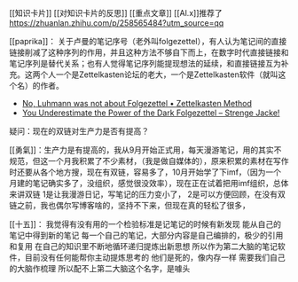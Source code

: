 [[知识卡片]] [[对知识卡片的反思]] [[重点文章]]
[[Al.x]]推荐了 https://zhuanlan.zhihu.com/p/258565484?utm_source=qq

[[paprika]]：
关于卢曼的笔记序号（老外叫folgezettel），有人认为笔记间的直接链接削减了这种序列的作用，并且这种方法不够自下而上，在数字时代直接链接和笔记序列是替代关系；也有人觉得笔记序列能提现想法的延续，和直接链接互为补充。这两个人一个是Zettelkasten论坛的老大，一个是Zettelkasten软件（就叫这个名）的作者。
- [No, Luhmann was not about Folgezettel • Zettelkasten Method]( https://zettelkasten.de/posts/luhmann-folgezettel-truth/ ) 
- [You Underestimate the Power of the Dark Folgezettel – Strenge Jacke!]( https://strengejacke.wordpress.com/2015/11/01/you-underestimate-the-power-of-the-dark-folgezettel/ )

疑问：现在的双链对生产力是否有提高？

[[勇氣]]：生产力是有提高的，我从9月开始正式用，每天漫游笔记，用的其实不规范，但这一个月我积累了不少素材，（我是做自媒体的），原来积累的素材在写作时还要从各个地方搜，现在有双链，容易多了，10月开始学了下imf，（因为一个月建的笔记确实多了，没组织，感觉很没效率），现在正在试着把用imf组织，总体来讲双链
1是让我漫游日记，写笔记的压力变小了，
2是可以方便回顾，在没有双链之前，我也偶尔写博客啥的，坚持不下来，但现在真的轻松了很多，

[[十五]]：
我觉得有没有用的一个检验标准是记笔记的时候有新发现
能从自己的笔记中得到新的笔记
每一个自己的笔记，大部分内容是自己编排的，极少的引用和复用
在自己的知识里不断地循环递归提炼出新思想
所以作为第二大脑的笔记软件，目前没有任何能帮你主动提炼思考的
他们是死的，像内存一样
需要我们自己的大脑作梳理
所以配不上第二大脑这个名字，是噱头

